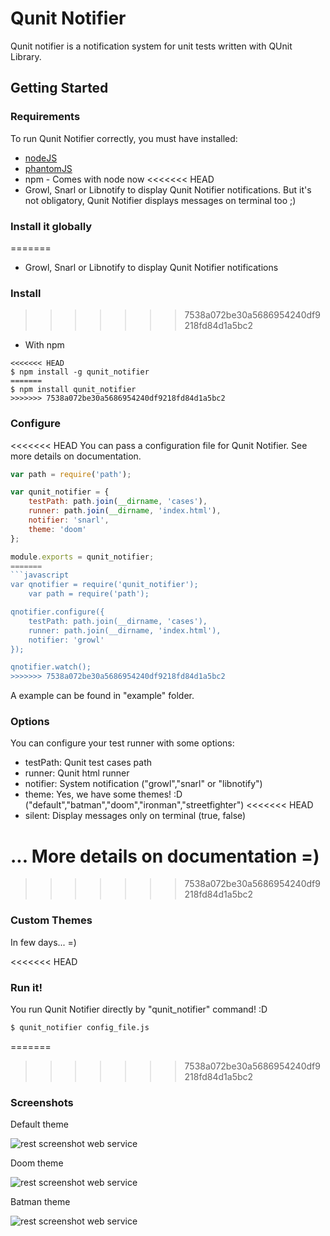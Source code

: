 # Qunit Notifier

Qunit notifier is a notification system for unit tests written with QUnit Library.

## Getting Started

### Requirements

To run Qunit Notifier correctly, you must have installed:

* [nodeJS](http://nodejs.org/)
* [phantomJS](http://phantomjs.org/)
* npm - Comes with node now
<<<<<<< HEAD
* Growl, Snarl or Libnotify to display Qunit Notifier notifications. But it's not obligatory, Qunit Notifier displays messages on terminal too ;)

### Install it globally
=======
* Growl, Snarl or Libnotify to display Qunit Notifier notifications

### Install
>>>>>>> 7538a072be30a5686954240df9218fd84d1a5bc2

* With npm

```
<<<<<<< HEAD
$ npm install -g qunit_notifier
=======
$ npm install qunit_notifier
>>>>>>> 7538a072be30a5686954240df9218fd84d1a5bc2
```

### Configure

<<<<<<< HEAD
You can pass a configuration file for Qunit Notifier. See more details on documentation.

```javascript
var path = require('path');

var qunit_notifier = {
  	testPath: path.join(__dirname, 'cases'),
    runner: path.join(__dirname, 'index.html'),
    notifier: 'snarl',
    theme: 'doom'
};

module.exports = qunit_notifier;
=======
```javascript
var qnotifier = require('qunit_notifier');
	var path = require('path');

qnotifier.configure({
	testPath: path.join(__dirname, 'cases'),
	runner: path.join(__dirname, 'index.html'),
	notifier: 'growl'
});

qnotifier.watch();
>>>>>>> 7538a072be30a5686954240df9218fd84d1a5bc2
```

A example can be found in "example" folder.

### Options

You can configure your test runner with some options:

* testPath: Qunit test cases path
* runner: Qunit html runner
* notifier: System notification ("growl","snarl" or "libnotify")
* theme: Yes, we have some themes! :D ("default","batman","doom","ironman","streetfighter")
<<<<<<< HEAD
* silent: Display messages only on terminal (true, false)

... More details on documentation =)
=======
>>>>>>> 7538a072be30a5686954240df9218fd84d1a5bc2

### Custom Themes
In few days... =)

<<<<<<< HEAD
### Run it!
You run Qunit Notifier directly by "qunit_notifier" command! :D

```bash
$ qunit_notifier config_file.js
```

=======
>>>>>>> 7538a072be30a5686954240df9218fd84d1a5bc2
### Screenshots

Default theme

![rest screenshot web service](http://i49.tinypic.com/vwpnxc.png)

Doom theme

![rest screenshot web service](http://i47.tinypic.com/1gjhh2.png)

Batman theme

![rest screenshot web service](http://i45.tinypic.com/2ptsea8.png)